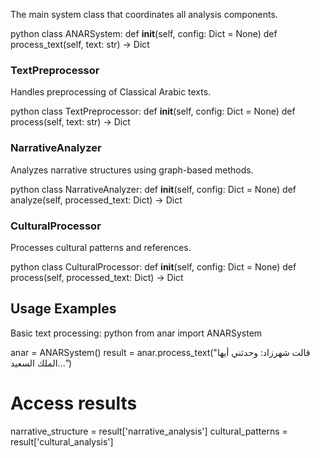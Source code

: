 The main system class that coordinates all analysis components.

python
class ANARSystem:
    def __init__(self, config: Dict = None)
    def process_text(self, text: str) -> Dict


### TextPreprocessor

Handles preprocessing of Classical Arabic texts.

python
class TextPreprocessor:
    def __init__(self, config: Dict = None)
    def process(self, text: str) -> Dict


### NarrativeAnalyzer

Analyzes narrative structures using graph-based methods.

python
class NarrativeAnalyzer:
    def __init__(self, config: Dict = None)
    def analyze(self, processed_text: Dict) -> Dict


### CulturalProcessor

Processes cultural patterns and references.

python
class CulturalProcessor:
    def __init__(self, config: Dict = None)
    def process(self, processed_text: Dict) -> Dict


## Usage Examples

Basic text processing:
python
from anar import ANARSystem

anar = ANARSystem()
result = anar.process_text("قالت شهرزاد: وحدثني أيها الملك السعيد...")

# Access results
narrative_structure = result['narrative_analysis']
cultural_patterns = result['cultural_analysis']
